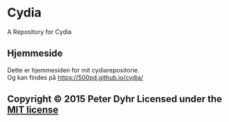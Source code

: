 # Cydia
A Repository for Cydia

## Hjemmeside
Dette er hjemmesiden for mit cydiarepositorie.  
Og kan findes på <https://500pd.github.io/cydia/>

## Copyright © 2015 Peter Dyhr Licensed under the [MIT license](https://github.com/500pd/cydiarepo/blob/master/LICENSE)
